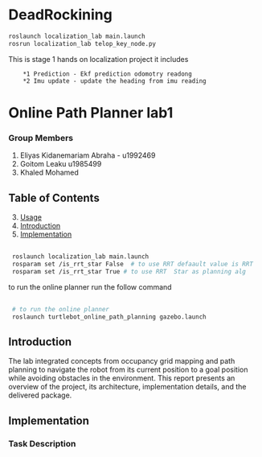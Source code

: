 # DeadRockining 
```bash
roslaunch localization_lab main.launch
rosrun localization_lab telop_key_node.py
```
This is stage 1 hands on localization project it includes

        *1 Prediction - Ekf prediction odomotry readong 
        *2 Imu update - update the heading from imu reading 

# Online Path Planner lab1

### Group Members 
   1. Eliyas Kidanemariam Abraha - u1992469
   2. Goitom Leaku  u1985499
   3. Khaled Mohamed 

## Table of Contents
3. [Usage](#usage)
1. [Introduction](#introduction)
2. [Implementation](#features)

## 
## 
##  
 ```sh
  roslaunch localization_lab main.launch
  rosparam set /is_rrt_star False  # to use RRT defaault value is RRT
  rosparam set /is_rrt_star True # to use RRT  Star as planning alg  
  ```
  to run the online planner run the follow command 
 ```sh
  
  # to run the online planner 
  roslaunch turtlebot_online_path_planning gazebo.launch
  ```
## Introduction
The lab integrated concepts from occupancy grid mapping and path planning to navigate the robot from its current position to a goal position while avoiding obstacles in the environment. This report presents an overview of the project, its architecture, implementation details, and the delivered package.

## Implementation 
### 

### Task Description 

### 

